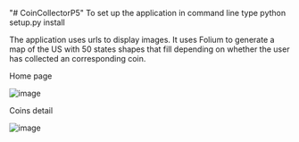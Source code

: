 "# CoinCollectorP5" 
To set up the application in command line type
python setup.py install

The application uses urls to display images.
It uses Folium to generate a map of the US with 50 states shapes that fill depending on
whether the user has collected an corresponding coin.

Home page

![image](https://cloud.githubusercontent.com/assets/22032833/25312123/e2ac7668-27d6-11e7-8ca4-27bdd37f137b.png)


Coins detail

![image](https://cloud.githubusercontent.com/assets/22032833/25312131/fa23a38e-27d6-11e7-8537-d6af44b9402a.png)
